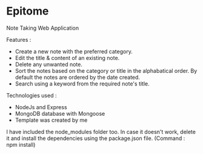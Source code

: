 # Epitome
Note Taking Web Application

Features :
- Create a new note with the preferred category.
- Edit the title & content of an existing note.
- Delete any unwanted note.
- Sort the notes based on the category or title in the alphabatical order. By default the notes are ordered by the date created.
- Search using a keyword from the required note's title.

Technologies used :
- NodeJs and Express
- MongoDB database with Mongoose
- Template was created by me

I have included the node_modules folder too. In case it doesn't work, delete it and install the dependencies using the package.json file. (Command : npm install)
